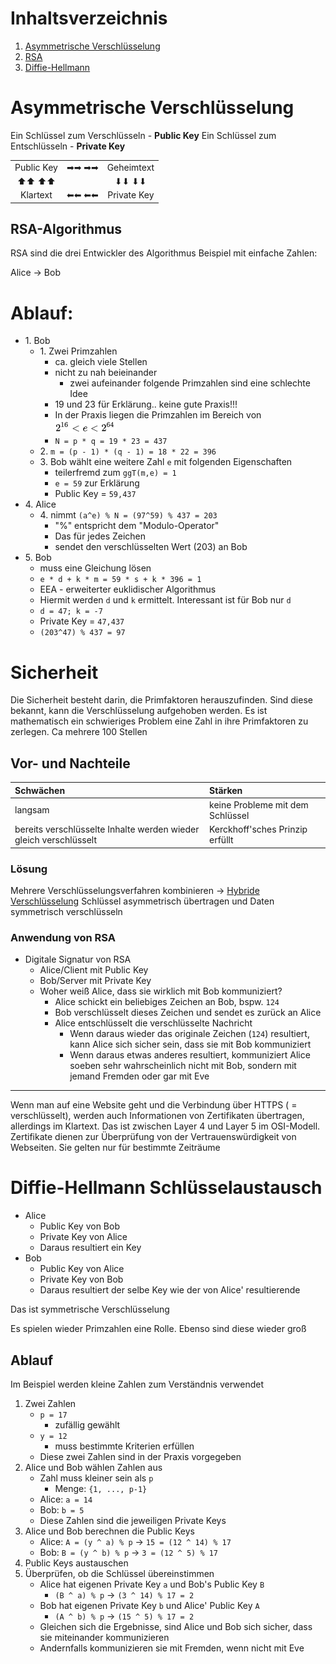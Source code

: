 Inhaltsverzeichnis
====

1. [Asymmetrische Verschlüsselung](#asymmetrische-verschlüsselung)
2. [RSA](#rsa-algorithmus)
3. [Diffie-Hellmann]()


Asymmetrische Verschlüsselung
====

Ein Schlüssel zum Verschlüsseln - **Public Key**
Ein Schlüssel zum Entschlüsseln - **Private Key**

<table>
<tbody>
<tr>
<td style="text-align: center;">Public Key</td>
<td style="text-align: center;">➡➡ ➡➡</td>
<td style="text-align: center;">Geheimtext</td>
</tr>
<tr>
<td style="text-align: center;">⬆⬆ ⬆⬆</td>
<td style="text-align: center;"></td>
<td style="text-align: center;">⬇⬇ ⬇⬇</td>
</tr>
<tr>
<td style="text-align: center;">Klartext</td>
<td style="text-align: center;">⬅⬅ ⬅⬅</td>
<td style="text-align: center;">Private Key</td>
</tr>
</tbody>
</table>


RSA-Algorithmus
----

RSA sind die drei Entwickler des Algorithmus
Beispiel mit einfache Zahlen:

Alice -> Bob


Ablauf:
====

<ul>
    <li>1. Bob
        <ul>
            <li>1. Zwei Primzahlen
                <ul>
                    <li>ca. gleich viele Stellen</li>
                    <li>nicht zu nah beieinander
                        <ul>
                            <li>zwei aufeinander folgende Primzahlen sind eine schlechte Idee</li>
                        </ul>
                    </li>
                    <li>19 und 23 für Erklärung.. keine gute Praxis!!!</li>
                    <li>In der Praxis liegen die Primzahlen im Bereich von <img src="./images/RSA_Prinzahlen000.png" alt="RSA_Prinzahlen000.png"></li>
                    <li><code>N = p * q = 19 * 23 = 437</code></li>
                </ul>
            </li>
            <li>2. <code>m = (p - 1) * (q - 1) = 18 * 22 = 396</code></li>
            <li>3. Bob wählt eine weitere Zahl <code>e</code> mit folgenden Eigenschaften
                <ul>
                    <li>teilerfremd zum <code>ggT(m,e) = 1</code></li>
                    <li><code>e = 59</code> zur Erklärung</li>
                    <li>Public Key = <code>59,437</code></li>
                </ul>
            </li>
        </ul>
    </li>
    <li>4. Alice
        <ul>
            <li>4. nimmt <code>(a^e) % N = (97^59) % 437 = 203</code>
                <ul>
                    <li>&quot;%&quot; entspricht dem &quot;Modulo-Operator&quot;</li>
                    <li>Das für jedes Zeichen</li>
                    <li>sendet den verschlüsselten Wert (203) an Bob</li>
                </ul>
            </li>
        </ul>
    </li>
    <li>5. Bob
        <ul>
            <li>muss eine Gleichung lösen</li>
            <li><code>e * d + k * m = 59 * s + k * 396 = 1</code></li>
            <li>EEA - erweiterter euklidischer Algorithmus</li>
            <li>Hiermit werden <code>d</code> und <code>k</code> ermittelt. Interessant ist für Bob nur <code>d</code></li>
            <li><code>d = 47; k = -7</code></li>
            <li>Private Key = <code>47,437</code></li>
            <li><code>(203^47) % 437 = 97</code></li>
        </ul>
    </li>
</ul>


Sicherheit
====

Die Sicherheit besteht darin, die Primfaktoren herauszufinden.
Sind diese bekannt, kann die Verschlüsselung aufgehoben werden.
Es ist mathematisch ein schwieriges Problem eine Zahl in ihre Primfaktoren zu zerlegen.
Ca mehrere 100 Stellen


Vor- und Nachteile
----

| Schwächen | Stärken |
|:--------- |:------- |
| langsam | keine Probleme mit dem Schlüssel |
| bereits verschlüsselte Inhalte werden wieder gleich verschlüsselt | Kerckhoff\'sches Prinzip erfüllt |


### Lösung

Mehrere Verschlüsselungsverfahren kombinieren -> [Hybride Verschlüsselung](./Kryptographie_Hybrid.md)
Schlüssel asymmetrisch übertragen und Daten symmetrisch verschlüsseln


### Anwendung von RSA

- Digitale Signatur von RSA
    - Alice/Client mit Public Key
	- Bob/Server mit Private Key
	- Woher weiß Alice, dass sie wirklich mit Bob kommuniziert?
		- Alice schickt ein beliebiges Zeichen an Bob, bspw. ``124``
		- Bob verschlüsselt dieses Zeichen und sendet es zurück an Alice
		- Alice entschlüsselt die verschlüsselte Nachricht
			- Wenn daraus wieder das originale Zeichen (``124``) resultiert, kann Alice sich sicher sein, dass sie mit Bob kommuniziert
			- Wenn daraus etwas anderes resultiert, kommuniziert Alice soeben sehr wahrscheinlich nicht mit Bob, sondern mit jemand Fremden oder gar mit Eve

----

Wenn man auf eine Website geht und die Verbindung über HTTPS ( = verschlüsselt), werden auch Informationen von Zertifikaten übertragen, allerdings im Klartext. Das ist zwischen Layer 4 und Layer 5 im OSI-Modell.
Zertifikate dienen zur Überprüfung von der Vertrauenswürdigkeit von Webseiten. Sie gelten nur für bestimmte Zeiträume


Diffie-Hellmann Schlüsselaustausch
====

- Alice
	- Public Key von Bob
	- Private Key von Alice
	- Daraus resultiert ein Key
- Bob
	- Public Key von Alice
	- Private Key von Bob
	- Daraus resultiert der selbe Key wie der von Alice' resultierende

Das ist symmetrische Verschlüsselung

Es spielen wieder Primzahlen eine Rolle.
Ebenso sind diese wieder groß


Ablauf
----

Im Beispiel werden kleine Zahlen zum Verständnis verwendet

1. Zwei Zahlen
	- ``p = 17``
		- zufällig gewählt
	- ``y = 12``
		- muss bestimmte Kriterien erfüllen
	- Diese zwei Zahlen sind in der Praxis vorgegeben
2. Alice und Bob wählen Zahlen aus
	- Zahl muss kleiner sein als ``p``
		- Menge: ``{1, ..., p-1}``
	- Alice: ``a = 14``
	- Bob: ``b = 5``
	- Diese Zahlen sind die jeweiligen Private Keys
3. Alice und Bob berechnen die Public Keys
	- Alice: ``A = (y ^ a) % p`` -> ``15 = (12 ^ 14) % 17``
	- Bob: ``B = (y ^ b) % p`` -> ``3 = (12 ^ 5) % 17``
4. Public Keys austauschen
5. Überprüfen, ob die Schlüssel übereinstimmen
	- Alice hat eigenen Private Key ``a`` und Bob's Public Key ``B``
		- ``(B ^ a) % p`` -> ``(3 ^ 14) % 17 = 2``
	- Bob hat eigenen Private Key ``b`` und Alice' Public Key ``A``
		- ``(A ^ b) % p`` -> ``(15 ^ 5) % 17 = 2``
	- Gleichen sich die Ergebnisse, sind Alice und Bob sich sicher, dass sie miteinander kommunizieren
	- Andernfalls kommunizieren sie mit Fremden, wenn nicht mit Eve